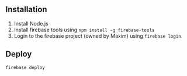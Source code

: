 ## Installation
1.  Install Node.js
2.  Install firebase tools using `npm install -g firebase-tools`
3.  Login to the firebase project (owned by Maxim) using `firebase login`

## Deploy
`firebase deploy`
